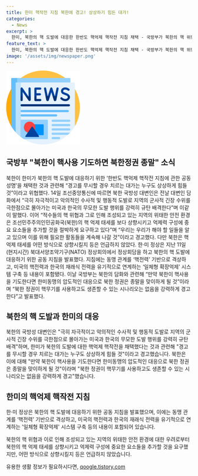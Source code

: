 ```yaml
---
title: 한미 핵작전 지침 북한에 경고! 상상하기 힘든 대가!
categories:
  - News
excerpt: >
  한미, 북한의 핵 도발에 대응한 한반도 핵억제 핵작전 지침 채택 - 국방부가 북한의 핵 위협을 강력히 규탄하며, 만약 핵 사용 기도 시 북한 정권에 종말이라고 경고. 지난 NATO 정상회의에서 발표된 공동 지침은 한미 동맹 관계를 핵전력으로 격상하고, 일체형 확장억제 시스템을 구축하는 내용을 담고 있음을 강조. 국방부는 북한의 핵 도발에 대한 압도적인 대응으로 북한 정권은 종말을 맞이할 것이라고 밝혔다.
feature_text: >
  한미, 북한의 핵 도발에 대응한 한반도 핵억제 핵작전 지침 채택 - 국방부가 북한의 핵 위협을 강력히 규탄하며, 만약 핵 사용 기도 시 북한 정권에 종말이라고 경고. 지난 NATO 정상회의에서 발표된 공동 지침은 한미 동맹 관계를 핵전력으로 격상하고, 일체형 확장억제 시스템을 구축하는 내용을 담고 있음을 강조. 국방부는 북한의 핵 도발에 대한 압도적인 대응으로 북한 정권은 종말을 맞이할 것이라고 밝혔다.
image: '/assets/img/newspaper.png'
---
```


<p><img src="/assets/img/newspaper.png" alt="kimp 속보" /></p>

<h2>국방부 "북한이 핵사용 기도하면 북한정권 종말" 소식</h2>

<p data-ke-size="size16">북한이 한미가 북한의 핵 도발에 대응하기 위한 ‘한반도 핵억제 핵작전 지침에 관한 공동 성명’을 채택한 것과 관련해 “경고를 무시할 경우 치르는 대가는 누구도 상상하게 힘들 것”이라고 위협했다. 14일 조선중앙통신에 따르면 북한 국방성 대변인은 전날 대변인 담화에서 “극히 자극적이고 악의적인 수사적 및 행동적 도발로 지역의 군사적 긴장 수위를 극한점으로 몰아가는 미국과 한국의 무모한 도발 행위를 강력히 규탄 배격한다”며 이같이 말했다. 이어 “적수들의 핵 위협과 그로 인해 조성되고 있는 지역의 위태한 안전 환경은 조선민주주의인민공화국(북한)의 핵 억제 태세를 보다 상향시키고 억제력 구성에 중요 요소들을 추가할 것을 절박하게 요구하고 있다”며 “우리는 우리가 해야 할 일들을 알고 있으며 이를 위해 필요한 활동들을 계속해 나갈 것”이라고 경고했다. 다만 북한은 핵 억제 태세를 어떤 방식으로 상향시킬지 등은 언급하지 않았다. 한·미 정상은 지난 11일(현지시간) 북대서양조약기구(NATO) 정상회의에서 정상회담을 하고 북한의 핵 도발에 대응하기 위한 공동 지침을 발표했다. 지침에는 동맹 관계를 ‘핵전력’ 기반으로 격상하고, 미국의 핵전력과 한국의 재래식 전력을 유기적으로 연계하는 ‘일체형 확장억제’ 시스템 구축 등 내용이 포함됐다. 이날 국방부는 북한의 담화와 관련해  “만약 북한이 핵사용을 기도한다면 한미동맹의 압도적인 대응으로 북한 정권은 종말을 맞이하게 될 것”이라며 “북한 정권이 핵무기를 사용하고도 생존할 수 있는 시나리오는 없음을 강력하게 경고한다”고 발표했다.</p>

<div class="section">
<h2 data-ke-size="size26">북한의 핵 도발과 한미의 대응</h2>
<p data-ke-size="size16">북한의 국방성 대변인은 "극히 자극적이고 악의적인 수사적 및 행동적 도발로 지역의 군사적 긴장 수위를 극한점으로 몰아가는 미국과 한국의 무모한 도발 행위를 강력히 규탄 배격"하며, 한미가 북한의 도발에 대한 핵억제 핵작전을 채택했다는 것과 관련해 "경고를 무시할 경우 치르는 대가는 누구도 상상하게 힘들 것"이라고 경고했습니다. 북한은 이에 대해 "만약 북한이 핵사용을 기도한다면 한미동맹의 압도적인 대응으로 북한 정권은 종말을 맞이하게 될 것"이라며 "북한 정권이 핵무기를 사용하고도 생존할 수 있는 시나리오는 없음을 강력하게 경고"했습니다.</p>
</div>

<div class="section">
<h2 data-ke-size="size26">한미의 핵억제 핵작전 지침</h2>
<p data-ke-size="size16">한·미 정상은 북한의 핵 도발에 대응하기 위한 공동 지침을 발표했으며, 이에는 동맹 관계를 ‘핵전력’ 기반으로 격상하고, 미국의 핵전력과 한국의 재래식 전력을 유기적으로 연계하는 '일체형 확장억제' 시스템 구축 등의 내용이 포함되어 있습니다.</p>
</div>

<p data-ke-size="size16">북한의 핵 위협과 이로 인해 조성되고 있는 지역의 위태한 안전 환경에 대한 우려로부터 북한의 핵 억제 태세를 상향시키고 억제력 구성에 중요한 요소들을 추가할 것을 요구했지만, 어떤 방식으로 상향시킬지 등은 언급하지 않았습니다.</p>
유용한 생활 정보가 필요하시다면, <a href="https://qoogle.tistory.com" rel="dofollow">qoogle.tistory.com</a>


